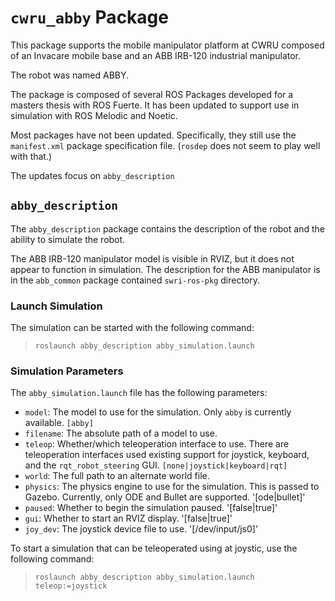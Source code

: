 # `cwru_abby` Package

This package supports the mobile manipulator platform at CWRU composed of an Invacare mobile base and an ABB IRB-120 industrial manipulator.

The robot was named ABBY.

The package is composed of several ROS Packages developed for a masters thesis with ROS Fuerte.  It has been updated to support use in simulation with ROS Melodic and Noetic.  

Most packages have not been updated.  Specifically, they still use the `manifest.xml` package specification file.  (`rosdep` does not seem to play well with that.)

The updates focus on `abby_description`

## `abby_description`

The `abby_description` package contains the description of the robot and the ability to simulate the robot.  

The ABB IRB-120 manipulator model is visible in RVIZ, but it does not appear to function in simulation.  The description for the ABB manipulator is in the `abb_common` package contained `swri-ros-pkg` directory.  

### Launch Simulation

The simulation can be started with the following command:

> `roslaunch abby_description abby_simulation.launch`

### Simulation Parameters

The `abby_simulation.launch` file has the following parameters:
- `model`:  The model to use for the simulation.  Only `abby` is currently available.  `[abby]`
- `filename`:   The absolute path of a model to use.
- `teleop`: Whether/which teleoperation interface to use.  There are teleoperation interfaces used existing support for joystick, keyboard, and the `rqt_robot_steering` GUI.  `[none|joystick|keyboard|rqt]`
- `world`:  The full path to an alternate world file.
- `physics`:    The physics engine to use for the simulation.  This is passed to Gazebo.  Currently, only ODE and Bullet are supported. '[ode|bullet]'
- `paused`: Whether to begin the simulation paused.  '[false|true]'
- `gui`:    Whether to start an RVIZ display.  '[false|true]'
- `joy_dev`:    The joystick device file to use.  '[/dev/input/js0]'

To start a simulation that can be teleoperated using at joystic, use the following command:

> `roslaunch abby_description abby_simulation.launch teleop:=joystick`

